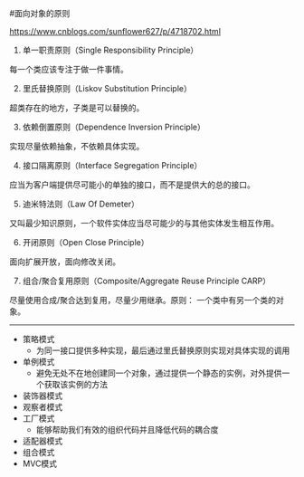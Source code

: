 #面向对象的原则

https://www.cnblogs.com/sunflower627/p/4718702.html

1. 单一职责原则（Single Responsibility Principle）

每一个类应该专注于做一件事情。

2. 里氏替换原则（Liskov Substitution Principle）

超类存在的地方，子类是可以替换的。

3. 依赖倒置原则（Dependence Inversion Principle）

实现尽量依赖抽象，不依赖具体实现。

4. 接口隔离原则（Interface Segregation Principle）

应当为客户端提供尽可能小的单独的接口，而不是提供大的总的接口。

5. 迪米特法则（Law Of Demeter）

又叫最少知识原则，一个软件实体应当尽可能少的与其他实体发生相互作用。

6. 开闭原则（Open Close Principle）

面向扩展开放，面向修改关闭。

7. 组合/聚合复用原则（Composite/Aggregate Reuse Principle CARP）

尽量使用合成/聚合达到复用，尽量少用继承。原则： 一个类中有另一个类的对象。

---

- 策略模式
    - 为同一接口提供多种实现，最后通过里氏替换原则实现对具体实现的调用
- 单例模式
    - 避免无处不在地创建同一个对象，通过提供一个静态的实例，对外提供一个获取该实例的方法
- 装饰器模式
- 观察者模式
- 工厂模式
    - 能够帮助我们有效的组织代码并且降低代码的耦合度
- 适配器模式
- 组合模式
- MVC模式
